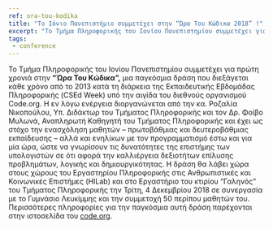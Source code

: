 ```yaml
---
ref: ora-tou-kodika
title: "Το Ιόνιο Πανεπιστήμιο συμμετέχει στην “Ώρα Του Κώδικα 2018” !"
excerpt: "Το Τμήμα Πληροφορικής του Ιονίου Πανεπιστημίου συμμετέχει για πρώτη χρονιά στην “Ώρα Του Κώδικα”, μια παγκόσμια δράση που διεξάγεται κάθε χρόνο από το 2013 κατά τη διάρκεια της Εκπαιδευτικής Εβδομάδας Πληροφορικής (CSEd Week) υπό την αιγίδα του διεθνούς οργανισμού Code.org. "
tags:
 - conference
--- 
```

Το Τμήμα Πληροφορικής του Ιονίου Πανεπιστημίου συμμετέχει για πρώτη χρονιά στην **“Ώρα Του Κώδικα”,** μια παγκόσμια δράση που διεξάγεται κάθε χρόνο από το 2013 κατά τη διάρκεια της Εκπαιδευτικής Εβδομάδας Πληροφορικής (CSEd Week) υπό την αιγίδα του διεθνούς οργανισμού Code.org. Η εν λόγω ενέργεια διοργανώνεται από την κα. Ροζαλία Νικοπούλου, Υπ. Διδάκτωρ του Τμήματος Πληροφορικής και τον Δρ. Φοίβο Μυλωνά, Αναπληρωτή Καθηγητή του Τμήματος Πληροφορικής και έχει ως στόχο την ενασχόληση μαθητών – πρωτοβάθμιας και δευτεροβάθμιας εκπαίδευσης – αλλά και ενηλίκων με τον προγραμματισμό έστω και για μία ώρα, ώστε να γνωρίσουν τις δυνατότητες της επιστήμης των υπολογιστών σε ότι αφορά την καλλιέργεια δεξιοτήτων επίλυσης προβλημάτων, λογικής και δημιουργικότητας. Η δράση θα λάβει χώρα στους χώρους του Εργαστηρίου Πληροφορικής στις Ανθρωπιστικές και Κοινωνικές Επιστήμες (HILab) και στο Εργαστήριο του κτιρίου “Γαληνός” του Τμήματος Πληροφορικής την Τρίτη, 4 Δεκεμβρίου 2018 σε συνεργασία με το Γυμνάσιο Λευκίμμης και την συμμετοχή 50 περίπου μαθητών του. Περισσότερες πληροφορίες για την παγκόσμια αυτή δράση παρέχονται στην ιστοσελίδα του [code.org](https://code.org/).
